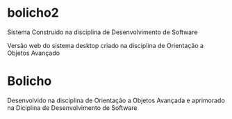 # bolicho2
Sistema Construido na disciplina de Desenvolvimento de Software

Versão web do sistema desktop criado na disciplina de Orientação a Objetos Avançado


# Bolicho
Desenvolvido na disciplina de Orientação a Objetos Avançada e aprimorado na Diciplina de Desenvolvimento de Software
